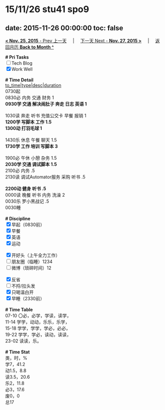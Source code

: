# 15/11/26 stu41 spo9

date: 2015-11-26 00:00:00
toc: false
---
[**< Nov. 25, 2015** - Prev 上一天](/lifelogs/2015/11/d25.md) &nbsp; &nbsp; | &nbsp; &nbsp; [下一天 Next - **Nov. 27, 2015 >**](/lifelogs/2015/11/d27.md) &nbsp; &nbsp; |  &nbsp; &nbsp; [返回月历 **Back to Month ^**](/lifelogs/2015/11/index.md)
<br/><div><b># Pri Tasks</b></div><div><input type="checkbox"/>Tech Blog</div><div><input checked="true" type="checkbox"/>Work Well</div><div><br/></div><div><b># Time Detail</b></div><div><u>to_time|type|desc|duration</u></div><div>0730起</div><div>0830必 内务 交通 财务 1</div><div><b>0930学 交通 解决闹肚子 奔走 日志 英语 1</b></div><div><br/></div><div>1030读 奔走 听书 充值公交卡 早餐 报销 1</div><div><b>1200学 写脚本 工作 1.5</b></div><div><b>1300动 打羽毛球 1</b></div><div><br/></div><div>1430乐 休息 午餐 聊天 1.5</div><div><b>1730学 工作 培训 写脚本 3</b></div><div><br/></div><div>1900必 午休 小憩 杂务 1.5</div><div><b>2030学 交通 调试脚本 1.5</b></div><div>2100必 内务 .5</div><div>2130读 调试Automator服务 采购 听书 .5</div><div><br/></div><div><b>2200动 健身 听书 .5</b></div><div>0000读 晚餐 听书 内务 洗澡 2</div><div>0030乐 罗小黑战记 .5</div><div>0030睡</div><div><br/></div><div><b># Discipline</b></div><div><input checked="true" type="checkbox"/>早起（0830前）</div><div><input checked="true" type="checkbox"/>早餐</div><div><input checked="true" type="checkbox"/>英语</div><div><input checked="true" type="checkbox"/>运动</div><div><br/></div><div><input checked="true" type="checkbox"/>开好头（上午全力工作）</div><div><input type="checkbox"/>朋友圈（临睡）1234</div><div><input type="checkbox"/>微博（琐碎时间）12</div><div><br/></div><div><input checked="true" type="checkbox"/>反省</div><div><input type="checkbox"/>不捋/拉头发</div><div><input checked="true" type="checkbox"/>只喝温白开</div><div><input checked="true" type="checkbox"/>早睡（2330前）</div><div><br/></div><div><b># Time Table</b></div><div>07-10 〇必，必学，学读，读学，</div><div>11-14 学学，动动，乐乐，乐学，</div><div>15-18 学学，学学，学必，必必，</div><div>19-22 学学，学必，读动，读读，</div><div>23-02 读读，乐。</div><div><br/></div><div><b># Time Stat</b></div><div>类，时，%</div><div>学7，41.2</div><div>动1.5，8.8</div><div>读3.5，20.6</div><div>乐2，11.8</div><div>必3，17.6</div><div>废0，0</div><div>总17</div>

